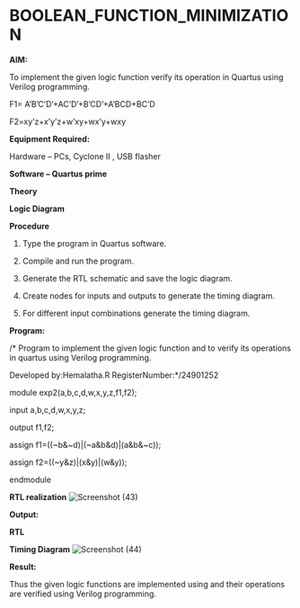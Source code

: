 # BOOLEAN_FUNCTION_MINIMIZATION

**AIM:**

To implement the given logic function verify its operation in Quartus using Verilog programming.

F1= A’B’C’D’+AC’D’+B’CD’+A’BCD+BC’D 

F2=xy’z+x’y’z+w’xy+wx’y+wxy

**Equipment Required:**

Hardware – PCs, Cyclone II , USB flasher

**Software – Quartus prime**

**Theory**

**Logic Diagram**

**Procedure**

1.	Type the program in Quartus software.

2.	Compile and run the program.

3.	Generate the RTL schematic and save the logic diagram.

4.	Create nodes for inputs and outputs to generate the timing diagram.

5.	For different input combinations generate the timing diagram.


**Program:**

/* Program to implement the given logic function and to verify its operations in quartus using Verilog programming. 

Developed by:Hemalatha.R
RegisterNumber:*/24901252

module exp2(a,b,c,d,w,x,y,z,f1,f2);

input a,b,c,d,w,x,y,z;

output f1,f2;

assign f1=((~b&~d)|(~a&b&d)|(a&b&~c));

assign f2=((~y&z)|(x&y)|(w&y));

endmodule


**RTL realization**
![Screenshot (43)](https://github.com/user-attachments/assets/42997ab3-44c8-4c83-a743-15e62c76c7f4)

**Output:**

**RTL**

**Timing Diagram**
![Screenshot (44)](https://github.com/user-attachments/assets/b855ec71-49a2-407c-b3d4-15699e416a7c)

**Result:**

Thus the given logic functions are implemented using and their operations are verified using Verilog programming.


